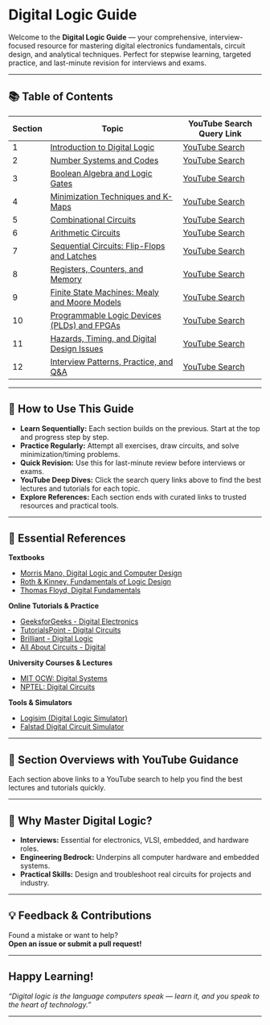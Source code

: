 # Digital Logic Guide

Welcome to the **Digital Logic Guide** — your comprehensive, interview-focused resource for mastering digital electronics fundamentals, circuit design, and analytical techniques. Perfect for stepwise learning, targeted practice, and last-minute revision for interviews and exams.

---

## 📚 Table of Contents

| Section | Topic | YouTube Search Query Link |
|---------|-------|--------------------------|
| 1 | [Introduction to Digital Logic](01_Introduction_to_Digital_Logic.md) | [YouTube Search](https://www.youtube.com/results?search_query=Digital+Logic+Basics+Introduction) |
| 2 | [Number Systems and Codes](02_Number_Systems_and_Codes.md) | [YouTube Search](https://www.youtube.com/results?search_query=Digital+Electronics+Number+Systems+Codes) |
| 3 | [Boolean Algebra and Logic Gates](03_Boolean_Algebra_and_Logic_Gates.md) | [YouTube Search](https://www.youtube.com/results?search_query=Boolean+Algebra+Logic+Gates+Digital+Electronics) |
| 4 | [Minimization Techniques and K-Maps](04_Minimization_and_K_Maps.md) | [YouTube Search](https://www.youtube.com/results?search_query=Karnaugh+Map+K-Map+Minimization+Digital) |
| 5 | [Combinational Circuits](05_Combinational_Circuits.md) | [YouTube Search](https://www.youtube.com/results?search_query=Combinational+Circuits+Digital+Electronics) |
| 6 | [Arithmetic Circuits](06_Arithmetic_Circuits.md) | [YouTube Search](https://www.youtube.com/results?search_query=Arithmetic+Circuits+Adder+Subtractor+Digital+Electronics) |
| 7 | [Sequential Circuits: Flip-Flops and Latches](07_Sequential_Circuits_FlipFlops_Latches.md) | [YouTube Search](https://www.youtube.com/results?search_query=Sequential+Circuits+Flip+Flop+Latch+Digital) |
| 8 | [Registers, Counters, and Memory](08_Registers_Counters_Memory.md) | [YouTube Search](https://www.youtube.com/results?search_query=Registers+Counters+Memory+Digital+Electronics) |
| 9 | [Finite State Machines: Mealy and Moore Models](09_Finite_State_Machines.md) | [YouTube Search](https://www.youtube.com/results?search_query=Finite+State+Machine+Mealy+Moore+Digital) |
| 10 | [Programmable Logic Devices (PLDs) and FPGAs](10_PLDs_and_FPGAs.md) | [YouTube Search](https://www.youtube.com/results?search_query=PLD+FPGA+Basics+Digital+Electronics) |
| 11 | [Hazards, Timing, and Digital Design Issues](11_Hazards_Timing_and_Design_Issues.md) | [YouTube Search](https://www.youtube.com/results?search_query=Hazards+Timing+Digital+Electronics) |
| 12 | [Interview Patterns, Practice, and Q&A](12_Interview_Patterns_Practice_QA.md) | [YouTube Search](https://www.youtube.com/results?search_query=Digital+Logic+Interview+Questions) |

---

## 🚀 How to Use This Guide

- **Learn Sequentially:** Each section builds on the previous. Start at the top and progress step by step.
- **Practice Regularly:** Attempt all exercises, draw circuits, and solve minimization/timing problems.
- **Quick Revision:** Use this for last-minute review before interviews or exams.
- **YouTube Deep Dives:** Click the search query links above to find the best lectures and tutorials for each topic.
- **Explore References:** Each section ends with curated links to trusted resources and practical tools.

---

## 📖 Essential References

**Textbooks**
- [Morris Mano, Digital Logic and Computer Design](https://www.amazon.com/Digital-Logic-Computer-Design-Mano/dp/0132145103)
- [Roth & Kinney, Fundamentals of Logic Design](https://www.cengage.com/c/fundamentals-of-logic-design-7e-roth/)
- [Thomas Floyd, Digital Fundamentals](https://www.pearson.com/store/p/digital-fundamentals/P100001504028)

**Online Tutorials & Practice**
- [GeeksforGeeks - Digital Electronics](https://www.geeksforgeeks.org/digital-electronics-logic-design-tutorials/)
- [TutorialsPoint - Digital Circuits](https://www.tutorialspoint.com/digital_circuits/index.htm)
- [Brilliant - Digital Logic](https://brilliant.org/wiki/digital-logic/)
- [All About Circuits - Digital](https://www.allaboutcircuits.com/textbook/digital/)

**University Courses & Lectures**
- [MIT OCW: Digital Systems](https://ocw.mit.edu/courses/electrical-engineering-and-computer-science/6-111-introductory-digital-systems-laboratory-fall-2006/)
- [NPTEL: Digital Circuits](https://nptel.ac.in/courses/108/105/108105132/)

**Tools & Simulators**
- [Logisim (Digital Logic Simulator)](http://www.cburch.com/logisim/)
- [Falstad Digital Circuit Simulator](https://falstad.com/circuit/e-digital.html)

---

## 🌟 Section Overviews with YouTube Guidance

Each section above links to a YouTube search to help you find the best lectures and tutorials quickly.

---

## 🏁 Why Master Digital Logic?

- **Interviews:** Essential for electronics, VLSI, embedded, and hardware roles.
- **Engineering Bedrock:** Underpins all computer hardware and embedded systems.
- **Practical Skills:** Design and troubleshoot real circuits for projects and industry.

---

## 💡 Feedback & Contributions

Found a mistake or want to help?  
**Open an issue or submit a pull request!**

---

## Happy Learning!

*“Digital logic is the language computers speak — learn it, and you speak to the heart of technology.”*

---
